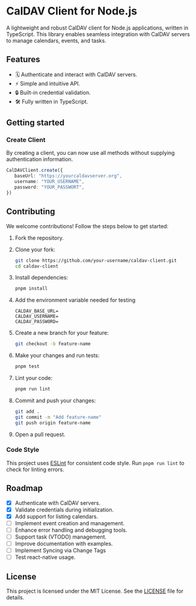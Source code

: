 # CalDAV Client for Node.js

A lightweight and robust CalDAV client for Node.js applications, written in TypeScript. This library enables seamless integration with CalDAV servers to manage calendars, events, and tasks.

## Features

- 🗓️ Authenticate and interact with CalDAV servers.
- ⚡ Simple and intuitive API.
- 🔒 Built-in credential validation.
- 🛠️ Fully written in TypeScript.

## Getting started
### Create Client
By creating a client, you can now use all methods without supplying authentication information.

```typescript
CalDAVClient.create({
   baseUrl: "https://yourcaldavserver.org",
   username: "YOUR_USERNAME",
   password: "YOUR_PASSWORT",
})
```

## Contributing

We welcome contributions! Follow the steps below to get started:

1. Fork the repository.
2. Clone your fork:

   ```bash
   git clone https://github.com/your-username/caldav-client.git
   cd caldav-client
   ```

3. Install dependencies:

   ```bash
   pnpm install
   ```

4. Add the environment variable needed for testing

    ```env
    CALDAV_BASE_URL=
    CALDAV_USERNAME=
    CALDAV_PASSWORD=
    ```

5. Create a new branch for your feature:

   ```bash
   git checkout -b feature-name
   ```

6. Make your changes and run tests:

   ```bash
   pnpm test
   ```

7. Lint your code:

   ```bash
   pnpm run lint
   ```

8. Commit and push your changes:

   ```bash
   git add .
   git commit -m "Add feature-name"
   git push origin feature-name
   ```

9.  Open a pull request.

### Code Style

This project uses [ESLint](https://eslint.org/) for consistent code style. Run `pnpm run lint` to check for linting errors.

## Roadmap

- [x] Authenticate with CalDAV servers.
- [x] Validate credentials during initialization.
- [x] Add support for listing calendars.
- [ ] Implement event creation and management.
- [ ] Enhance error handling and debugging tools.
- [ ] Support task (VTODO) management.
- [ ] Improve documentation with examples.
- [ ] Implement Syncing via Change Tags
- [ ] Test react-native usage.

## License

This project is licensed under the MIT License. See the [LICENSE](./LICENSE) file for details.
